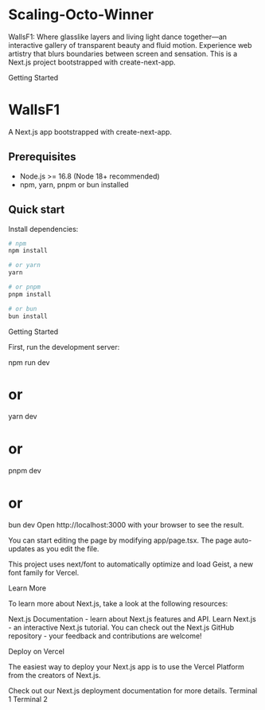 # Scaling-Octo-Winner
WallsF1: Where glasslike layers and living light dance together—an interactive gallery of transparent beauty and fluid motion. Experience web artistry that blurs boundaries between screen and sensation.
This is a Next.js project bootstrapped with create-next-app.

Getting Started

# WallsF1

A Next.js app bootstrapped with create-next-app.

## Prerequisites

- Node.js >= 16.8 (Node 18+ recommended)
- npm, yarn, pnpm or bun installed

## Quick start

Install dependencies:

```sh
# npm
npm install

# or yarn
yarn

# or pnpm
pnpm install

# or bun
bun install
```

Getting Started

First, run the development server:

npm run dev

# or

yarn dev

# or

pnpm dev

# or

bun dev
Open http://localhost:3000 with your browser to see the result.

You can start editing the page by modifying app/page.tsx. The page auto-updates as you edit the file.

This project uses next/font to automatically optimize and load Geist, a new font family for Vercel.

Learn More

To learn more about Next.js, take a look at the following resources:

Next.js Documentation - learn about Next.js features and API.
Learn Next.js - an interactive Next.js tutorial.
You can check out the Next.js GitHub repository - your feedback and contributions are welcome!

Deploy on Vercel

The easiest way to deploy your Next.js app is to use the Vercel Platform from the creators of Next.js.

Check out our Next.js deployment documentation for more details.
Terminal 1
Terminal 2
